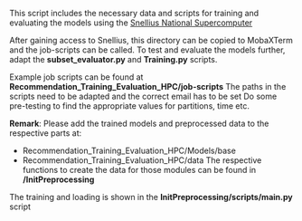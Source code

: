 This script includes the necessary data and scripts for training and evaluating the models using the [Snellius National Supercomputer](https://servicedesk.surf.nl/wiki/display/WIKI/Snellius)


After gaining access to Snellius, this directory can be copied to MobaXTerm and the job-scripts can be called. 
To test and evaluate the models further, adapt the **subset_evaluator.py** and **Training.py** scripts.

Example job scripts can be found at **Recommendation_Training_Evaluation_HPC/job-scripts**
The paths in the scripts need to be adapted and the correct email has to be set
Do some pre-testing to find the appropriate values for partitions, time etc.




**Remark**: Please add the trained models and preprocessed data to the respective parts at:
- Recommendation_Training_Evaluation_HPC/Models/base
- Recommendation_Training_Evaluation_HPC/data
The respective functions to create the data for those modules can be found in **/InitPreprocessing**

The training and loading is shown in the **InitPreprocessing/scripts/main.py** script